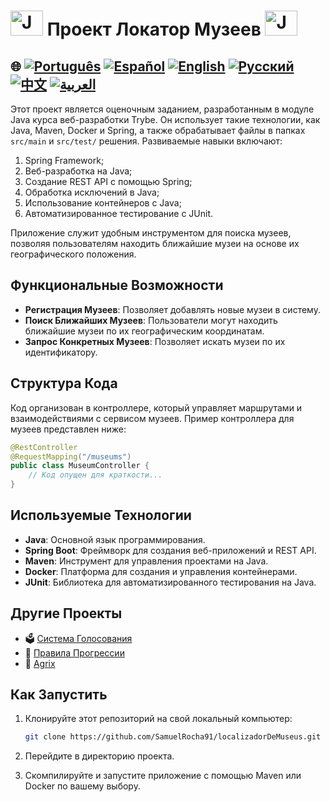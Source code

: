# <img src="https://blog.geekhunter.com.br/wp-content/uploads/2020/07/pngwing.com_.png" alt="Java Projects Logo" width="52" height="40" /> Проект Локатор Музеев <img src="https://blog.geekhunter.com.br/wp-content/uploads/2020/07/pngwing.com_.png" alt="Java Projects Logo" width="52" height="40" />

## 🌐 [![Português](https://img.shields.io/badge/Português-green)](https://github.com/SamuelRocha91/localizadorDeMuseus/blob/main/README.md) [![Español](https://img.shields.io/badge/Español-yellow)](https://github.com/SamuelRocha91/localizadorDeMuseus/blob/main/README_es.md) [![English](https://img.shields.io/badge/English-blue)](https://github.com/SamuelRocha91/localizadorDeMuseus/blob/main/README_en.md) [![Русский](https://img.shields.io/badge/Русский-lightgrey)](https://github.com/SamuelRocha91/localizadorDeMuseus/blob/main/README_ru.md) [![中文](https://img.shields.io/badge/中文-red)](https://github.com/SamuelRocha91/localizadorDeMuseus/Agrix/blob/main/README_ch.md) [![العربية](https://img.shields.io/badge/العربية-orange)](https://github.com/SamuelRocha91/Agrix/blob/main/README_ar.md)

<p>Этот проект является оценочным заданием, разработанным в модуле Java курса веб-разработки Trybe. Он использует такие технологии, как Java, Maven, Docker и Spring, а также обрабатывает файлы в папках <code>src/main</code> и <code>src/test/</code> решения. Развиваемые навыки включают:</p>
<ol>
  <li>Spring Framework;</li>
  <li>Веб-разработка на Java;</li>
  <li>Создание REST API с помощью Spring;</li>
  <li>Обработка исключений в Java;</li>
  <li>Использование контейнеров с Java;</li>
  <li>Автоматизированное тестирование с JUnit.</li>
</ol>
<p>Приложение служит удобным инструментом для поиска музеев, позволяя пользователям находить ближайшие музеи на основе их географического положения.</p>

## Функциональные Возможности

- **Регистрация Музеев**: Позволяет добавлять новые музеи в систему.
- **Поиск Ближайших Музеев**: Пользователи могут находить ближайшие музеи по их географическим координатам.
- **Запрос Конкретных Музеев**: Позволяет искать музеи по их идентификатору.

## Структура Кода

Код организован в контроллере, который управляет маршрутами и взаимодействиями с сервисом музеев. Пример контроллера для музеев представлен ниже:

```java
@RestController
@RequestMapping("/museums")
public class MuseumController {
    // Код опущен для краткости...
}
```

## Используемые Технологии

- **Java**: Основной язык программирования.
- **Spring Boot**: Фреймворк для создания веб-приложений и REST API.
- **Maven**: Инструмент для управления проектами на Java.
- **Docker**: Платформа для создания и управления контейнерами.
- **JUnit**: Библиотека для автоматизированного тестирования на Java.

## Другие Проекты

- 🗳️ [Система Голосования](https://github.com/SamuelRocha91/sistemaDeVotacao/blob/main/README_ru.md)
- 📃 [Правила Прогрессии](https://github.com/SamuelRocha91/project_rule_of_progression/blob/main/README_ru.md)
- 🌱 [Agrix](https://github.com/SamuelRocha91/Agrix/blob/main/README_ru.md)

## Как Запустить

1. Клонируйте этот репозиторий на свой локальный компьютер:
   ```sh
   git clone https://github.com/SamuelRocha91/localizadorDeMuseus.git
   ```

2. Перейдите в директорию проекта.

3. Скомпилируйте и запустите приложение с помощью Maven или Docker по вашему выбору.
